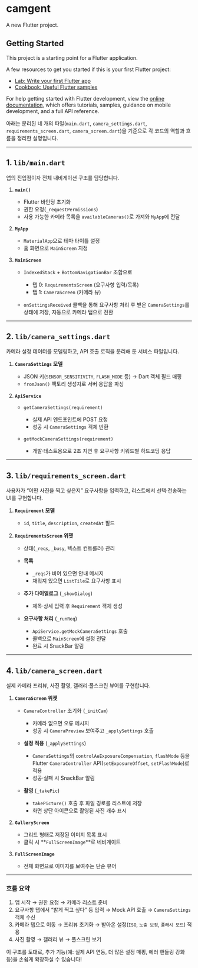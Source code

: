 # camgent

A new Flutter project.

## Getting Started

This project is a starting point for a Flutter application.

A few resources to get you started if this is your first Flutter project:

- [Lab: Write your first Flutter app](https://docs.flutter.dev/get-started/codelab)
- [Cookbook: Useful Flutter samples](https://docs.flutter.dev/cookbook)

For help getting started with Flutter development, view the
[online documentation](https://docs.flutter.dev/), which offers tutorials,
samples, guidance on mobile development, and a full API reference.

아래는 분리된 네 개의 파일(`main.dart`, `camera_settings.dart`, `requirements_screen.dart`, `camera_screen.dart`)을 기준으로 각 코드의 역할과 흐름을 정리한 설명입니다.

---

## 1. `lib/main.dart`

앱의 진입점이자 전체 내비게이션 구조를 담당합니다.

1. **`main()`**

   * Flutter 바인딩 초기화
   * 권한 요청(`_requestPermissions`)
   * 사용 가능한 카메라 목록을 `availableCameras()`로 가져와 `MyApp`에 전달

2. **`MyApp`**

   * `MaterialApp`으로 테마·타이틀 설정
   * 홈 화면으로 `MainScreen` 지정

3. **`MainScreen`**

   * `IndexedStack` + `BottomNavigationBar` 조합으로

     * 탭 0: `RequirementsScreen` (요구사항 입력/목록)
     * 탭 1: `CameraScreen` (카메라 뷰)
   * `onSettingsReceived` 콜백을 통해 요구사항 처리 후 받은 `CameraSettings`를 상태에 저장, 자동으로 카메라 탭으로 전환

---

## 2. `lib/camera_settings.dart`

카메라 설정 데이터를 모델링하고, API 호출 로직을 분리해 둔 서비스 파일입니다.

1. **`CameraSettings` 모델**

   * JSON 키(`SENSOR_SENSITIVITY`, `FLASH_MODE` 등) → Dart 객체 필드 매핑
   * `fromJson()` 팩토리 생성자로 서버 응답을 파싱

2. **`ApiService`**

   * `getCameraSettings(requirement)`

     * 실제 API 엔드포인트에 POST 요청
     * 성공 시 `CameraSettings` 객체 반환
   * `getMockCameraSettings(requirement)`

     * 개발·테스트용으로 2초 지연 후 요구사항 키워드별 하드코딩 응답

---

## 3. `lib/requirements_screen.dart`

사용자가 “어떤 사진을 찍고 싶은지” 요구사항을 입력하고, 리스트에서 선택·전송하는 UI를 구현합니다.

1. **`Requirement` 모델**

   * `id`, `title`, `description`, `createdAt` 필드

2. **`RequirementsScreen` 위젯**

   * 상태(`_reqs`, `_busy`, 텍스트 컨트롤러) 관리
   * **목록**

     * `_reqs`가 비어 있으면 안내 메시지
     * 채워져 있으면 `ListTile`로 요구사항 표시
   * **추가 다이얼로그** (`_showDialog`)

     * 제목·상세 입력 후 `Requirement` 객체 생성
   * **요구사항 처리** (`_runReq`)

     * `ApiService.getMockCameraSettings` 호출
     * 콜백으로 `MainScreen`에 설정 전달
     * 완료 시 SnackBar 알림

---

## 4. `lib/camera_screen.dart`

실제 카메라 프리뷰, 사진 촬영, 갤러리·풀스크린 뷰어를 구현합니다.

1. **`CameraScreen` 위젯**

   * `CameraController` 초기화 (`_initCam`)

     * 카메라 없으면 오류 메시지
     * 성공 시 `CameraPreview` 보여주고 `_applySettings` 호출
   * **설정 적용** (`_applySettings`)

     * `CameraSettings`의 `controlAeExposureCompensation`, `flashMode` 등을
       Flutter `CameraController` API(`setExposureOffset`, `setFlashMode`)로 적용
     * 성공·실패 시 SnackBar 알림
   * **촬영** (`_takePic`)

     * `takePicture()` 호출 후 파일 경로를 리스트에 저장
     * 화면 상단 아이콘으로 촬영된 사진 개수 표시

2. **`GalleryScreen`**

   * 그리드 형태로 저장된 이미지 목록 표시
   * 클릭 시 \*\*`FullScreenImage`\*\*로 네비게이트

3. **`FullScreenImage`**

   * 전체 화면으로 이미지를 보여주는 단순 뷰어

---

### 흐름 요약

1. 앱 시작 → 권한 요청 → 카메라 리스트 준비
2. 요구사항 탭에서 “밝게 찍고 싶다” 등 입력 → Mock API 호출 → `CameraSettings` 객체 수신
3. 카메라 탭으로 이동 → 프리뷰 초기화 → 받아온 설정(`ISO`, `노출 보정`, `플래시 모드`) 적용
4. 사진 촬영 → 갤러리 뷰 → 풀스크린 보기

이 구조를 토대로, 추가 기능(예: 실제 API 연동, 더 많은 설정 매핑, 에러 핸들링 강화 등)을 손쉽게 확장하실 수 있습니다!
